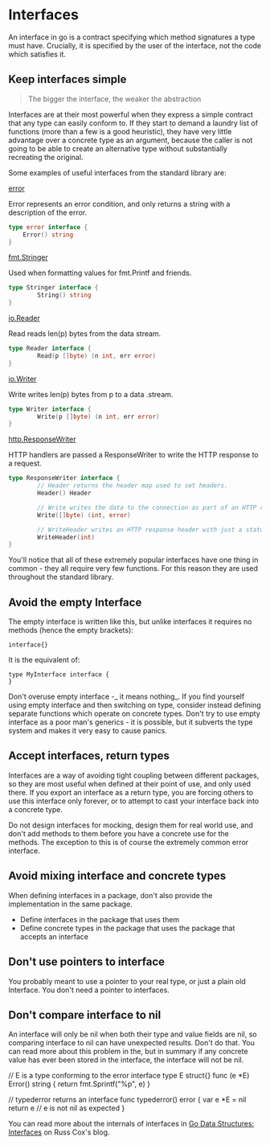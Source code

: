 # Interfaces

An interface in go is a contract specifying which method signatures a type must have. Crucially, it is specified by the user of the interface, not the code which satisfies it.

## Keep interfaces simple

> The bigger the interface, the weaker the abstraction

Interfaces are at their most powerful when they express a simple contract that any type can easily conform to. If they start to demand a laundry list of functions \(more than a few is a good heuristic\), they have very little advantage over a concrete type as an argument, because the caller is not going to be able to create an alternative type without substantially recreating the original.

Some examples of useful interfaces from the standard library are:

[error](https://golang.org/ref/spec#Errors)

Error represents an error condition, and only returns a string with a description of the error.

```go
type error interface {
    Error() string
}
```

[fmt.Stringer](https://golang.org/pkg/fmt/#Stringer)

Used when formatting values for fmt.Printf and friends.

```go
type Stringer interface {
        String() string
}
```

[io.Reader ](https://golang.org/pkg/io/#Reader)

Read reads len\(p\) bytes from the data stream.

```go
type Reader interface {
        Read(p []byte) (n int, err error)
}
```

[io.Writer](https://golang.org/pkg/io/#Writer)

Write writes len\(p\) bytes from p to a data .stream.

```go
type Writer interface {
        Write(p []byte) (n int, err error)
}
```

[http.ResponseWriter](https://golang.org/pkg/net/http/#ResponseWriter)

HTTP handlers are passed a ResponseWriter to write the HTTP response to a request.

```go
type ResponseWriter interface {
        // Header returns the header map used to set headers.
        Header() Header

        // Write writes the data to the connection as part of an HTTP reply.
        Write([]byte) (int, error)

        // WriteHeader writes an HTTP response header with just a status code - used for errors.
        WriteHeader(int)
}
```

You'll notice that all of these extremely popular interfaces have one thing in common - they all require very few functions. For this reason they are used throughout the standard library.

## Avoid the empty Interface

The empty interface is written like this, but unlike interfaces it requires no methods \(hence the empty brackets\):

```
interface{}
```

It is the equivalent of:

```
type MyInterface interface {
}
```

Don't overuse empty interface -_ it means nothing_. If you find yourself using empty interface and then switching on type, consider instead defining separate functions which operate on concrete types. Don't try to use empty interface as a poor man's generics - it is possible, but it subverts the type system and makes it very easy to cause panics.

## Accept interfaces, return types

Interfaces are a way of avoiding tight coupling between different packages, so they are most useful when defined at their point of use, and only used there. If you export an interface as a return type, you are forcing others to use this interface only forever, or to attempt to cast your interface back into a concrete type.

Do not design interfaces for mocking, design them for real world use, and don't add methods to them before you have a concrete use for the methods. The exception to this is of course the extremely common error interface.

## Avoid mixing interface and concrete types

When defining interfaces in a package, don't also provide the implementation in the same package.

* Define interfaces in the package that uses them
* Define concrete types in the package that uses the package that accepts an interface

## Don't use pointers to interface

You probably meant to use a pointer to your real type, or just a plain old Interface. You don't need a pointer to interfaces.

## Don't compare interface to nil

An interface will only be nil when both their type and value fields are nil, so comparing interface to nil can have unexpected results. Don't do that. You can read more about this problem in the, but in summary if any concrete value has ever been stored in the interface, the interface will not be nil. 

// E is a type conforming to the error interface
type E struct{}
func (e *E) Error() string { return fmt.Sprintf("%p", e) }

// typederror returns an interface
func typederror() error {
	var e *E = nil
	return e // e is not nil as expected
}

You can read more about the internals of interfaces in [Go Data Structures: Interfaces](https://research.swtch.com/interfaces) on Russ Cox's blog. 
